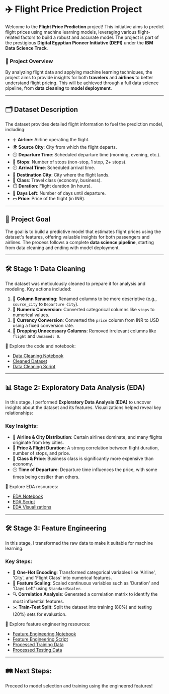 # ✈️ Flight Price Prediction Project

Welcome to the **Flight Price Prediction** project! This initiative aims to predict flight prices using machine learning models, leveraging various flight-related factors to build a robust and accurate model. The project is part of the prestigious **Digital Egyptian Pioneer Initiative (DEPI)** under the **IBM Data Science Track**.

### 🚀 Project Overview
By analyzing flight data and applying machine learning techniques, the project aims to provide insights for both **travelers** and **airlines** to better understand flight pricing. This will be achieved through a full data science pipeline, from **data cleaning** to **model deployment**.

---

## 🗂️ Dataset Description
The dataset provides detailed flight information to fuel the prediction model, including:
- ✈️ **Airline**: Airline operating the flight.
- 🌍 **Source City**: City from which the flight departs.
- 🕓 **Departure Time**: Scheduled departure time (morning, evening, etc.).
- 🛑 **Stops**: Number of stops (non-stop, 1 stop, 2+ stops).
- 🕗 **Arrival Time**: Scheduled arrival time.
- 🌆 **Destination City**: City where the flight lands.
- 💺 **Class**: Travel class (economy, business).
- ⏱️ **Duration**: Flight duration (in hours).
- 📅 **Days Left**: Number of days until departure.
- 💵 **Price**: Price of the flight (in INR).

---

## 🎯 Project Goal
The goal is to build a predictive model that estimates flight prices using the dataset's features, offering valuable insights for both passengers and airlines. The process follows a complete **data science pipeline**, starting from data cleaning and ending with model deployment.

---

## 🛠️ Stage 1: Data Cleaning
The dataset was meticulously cleaned to prepare it for analysis and modeling. Key actions included:
1. 🔄 **Column Renaming**: Renamed columns to be more descriptive (e.g., `source_city` to `Departure City`).
2. 🔢 **Numeric Conversion**: Converted categorical columns like `stops` to numerical values.
3. 💱 **Currency Conversion**: Converted the `price` column from INR to USD using a fixed conversion rate.
4. 🧹 **Dropping Unnecessary Columns**: Removed irrelevant columns like `flight` and `Unnamed: 0`.

🔗 Explore the code and notebook:
- [Data Cleaning Notebook](notebooks/01_data_cleaning.ipynb)
- [Cleaned Dataset](data/processed/flights%20cleaned.csv)
- [Data Cleaning Script](src/cleaning.py)

---

## 📊 Stage 2: Exploratory Data Analysis (EDA)

In this stage, I performed **Exploratory Data Analysis (EDA)** to uncover insights about the dataset and its features. Visualizations helped reveal key relationships:

### Key Insights:
- 📍 **Airline & City Distribution**: Certain airlines dominate, and many flights originate from key cities.
- 💸 **Price & Flight Duration**: A strong correlation between flight duration, number of stops, and price.
- 💼 **Class & Price**: Business class is significantly more expensive than economy.
- 🕒 **Time of Departure**: Departure time influences the price, with some times being costlier than others.

🔗 Explore EDA resources:
- [EDA Notebook](notebooks/02_eda.ipynb)
- [EDA Script](src/eda.py)
- [EDA Visualizations](reports/figures)

---

## 🛠️ Stage 3: Feature Engineering

In this stage, I transformed the raw data to make it suitable for machine learning.

### Key Steps:
- 🔄 **One-Hot Encoding**: Transformed categorical variables like 'Airline', 'City', and 'Flight Class' into numerical features.
- 📏 **Feature Scaling**: Scaled continuous variables such as 'Duration' and 'Days Left' using `StandardScaler`.
- 🔍 **Correlation Analysis**: Generated a correlation matrix to identify the most influential features.
- ✂️ **Train-Test Split**: Split the dataset into training (80%) and testing (20%) sets for evaluation.

🔗 Explore feature engineering resources:
- [Feature Engineering Notebook](notebooks/03_feature_engineering.ipynb)
- [Feature Engineering Script](src/feature_engineering.py)
- [Processed Training Data](data/processed/x_train_processed.csv)
- [Processed Testing Data](data/processed/x_test_processed.csv)

---

## 🛤️ Next Steps:
Proceed to model selection and training using the engineered features!

